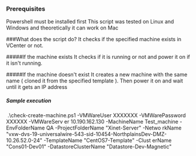 ### Prerequisites
Powershell must be installed first
This script was tested on Linux and Windows and theoretically it can work on Mac

###What does the script do?
It checks if the specified machine exists in VCenter or not.

#####If the machine exists
It checks if it is running or not and power it on if it isn't running.

#####If the machine doesn't exist
It creates a new machine with the same name ( cloned it from the specified template ). 
Then power it on and wait until it gets an IP address

##### Sample execution
 .\check-create-machine.ps1 -VMWareUser XXXXXXX -VMWarePassword XXXXXX -VMWareServ
er 10.190.162.130 -MachineName Test_machine -EnvFolderName QA -ProjectFolderName "Xinet-Server" -Netwo
rkName "vxw-dvs-19-universalwire-543-sid-10454-NorthplainsDev-DMZ-10.26.52.0-24" -TemplateName "CentOS7-Template" -Clust
erName "Cons01-Dev01" -DatastoreClusterName "Datastore-Dev-Magnetic"
